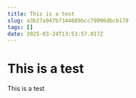 ```yaml
---
title: This is a test
slug: a3b27a947b7344689bcc79096dbcb178
tags: []
date: 2025-03-24T13:53:57.017Z
---
```


# This is a test

This is a test
